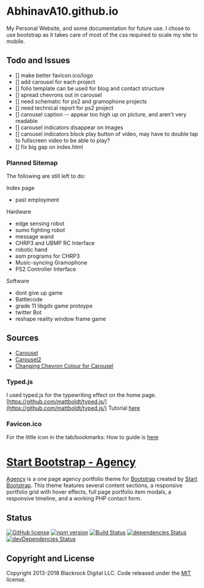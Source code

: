 # AbhinavA10.github.io
My Personal Website, and some documentation for future use.
I chose to use bootstrap as it takes care of most of the css required to scale my site to mobile.

## Todo and Issues
- [] make better favicon.ico/logo
- [] add carousel for each project
- [] folio template can be used for blog and contact structure
- [] spread chevrons out in carousel
- [] need schematic for ps2 and gramophone projects
- [] need technical report for ps2 project
- [] carousel caption --  appear too high up on picture, and aren't very readable
- [] carousel indicators disappear on images
- [] carousel indicators block play button of video, may have to double tap to fullscreen video to be able to play?
- [] fix big gap on index.html 

### Planned Sitemap
The following are still left to do:

Index page
 - past employment

Hardware
- edge sensing robot
- sumo fighting robot
- message wand
- CHRP3 and UBMP RC Interface
- robotic hand
- asm programs for CHRP3
- Music-syncing Gramophone
- PS2 Controller Interface

Software
- dont give up game
- Battlecode
- grade 11 libgdx game protoype
- twitter Bot
- reshape reality window frame game


## Sources
- [Carousel](https://www.w3schools.com/bootstrap/bootstrap_carousel.asp)
- [Carousel2](https://getbootstrap.com/docs/4.1/components/carousel/)
- [Changing Chevron Colour for Carousel](https://stackoverflow.com/questions/49391266/change-bootstrap-4-carousel-control-colors/49391884)

### Typed.js
I used typed.js for the typewriting effect on the home page.
[https://github.com/mattboldt/typed.js/](https://github.com/mattboldt/typed.js/)
Tutorial [here](https://www.youtube.com/watch?v=Jed5ZasNtJM)

### Favicon.ico
For the little icon in the tab/bookmarks: 
How to guide is [here](https://tutorialehtml.com/en/what-is-favicon-ico-usage/)

# [Start Bootstrap - Agency](https://startbootstrap.com/template-overviews/agency/)

[Agency](https://startbootstrap.com/template-overviews/agency/) is a one page agency portfolio theme for [Bootstrap](http://getbootstrap.com/) created by [Start Bootstrap](http://startbootstrap.com/). This theme features several content sections, a responsive portfolio grid with hover effects, full page portfolio item modals, a responsive timeline, and a working PHP contact form.

## Status

[![GitHub license](https://img.shields.io/badge/license-MIT-blue.svg)](https://raw.githubusercontent.com/BlackrockDigital/startbootstrap-agency/master/LICENSE)
[![npm version](https://img.shields.io/npm/v/startbootstrap-agency.svg)](https://www.npmjs.com/package/startbootstrap-agency)
[![Build Status](https://travis-ci.org/BlackrockDigital/startbootstrap-agency.svg?branch=master)](https://travis-ci.org/BlackrockDigital/startbootstrap-agency)
[![dependencies Status](https://david-dm.org/BlackrockDigital/startbootstrap-agency/status.svg)](https://david-dm.org/BlackrockDigital/startbootstrap-agency)
[![devDependencies Status](https://david-dm.org/BlackrockDigital/startbootstrap-agency/dev-status.svg)](https://david-dm.org/BlackrockDigital/startbootstrap-agency?type=dev)


## Copyright and License

Copyright 2013-2018 Blackrock Digital LLC. Code released under the [MIT](https://github.com/BlackrockDigital/startbootstrap-agency/blob/gh-pages/LICENSE) license.
